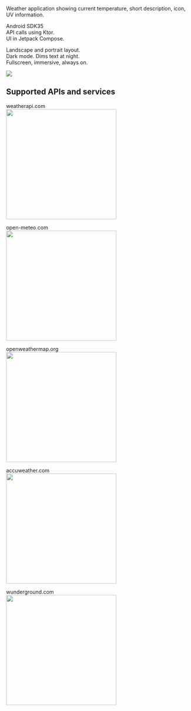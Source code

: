 Weather application showing current temperature, short description, icon, UV information.

Android SDK35  
API calls using Ktor.  
UI in Jetpack Compose.  
 
Landscape and portrait layout.  
Dark mode. Dims text at night.  
Fullscreen, immersive, always on.

![](https://i.imgur.com/RWprrQt.png)

## Supported APIs and services

weatherapi.com  
<img src="https://i.imgur.com/hkmQPDd.png" width="300"/>

open-meteo.com  
<img src="https://i.imgur.com/qD93EtL.png" width="300"/>

openweathermap.org  
<img src="https://i.imgur.com/wLExitR.png" width="300"/>

accuweather.com  
<img src="https://i.imgur.com/bLIyIg9.png" width="300"/>

wunderground.com  
<img src="https://i.imgur.com/Wui7HkH.png" width="300"/>



